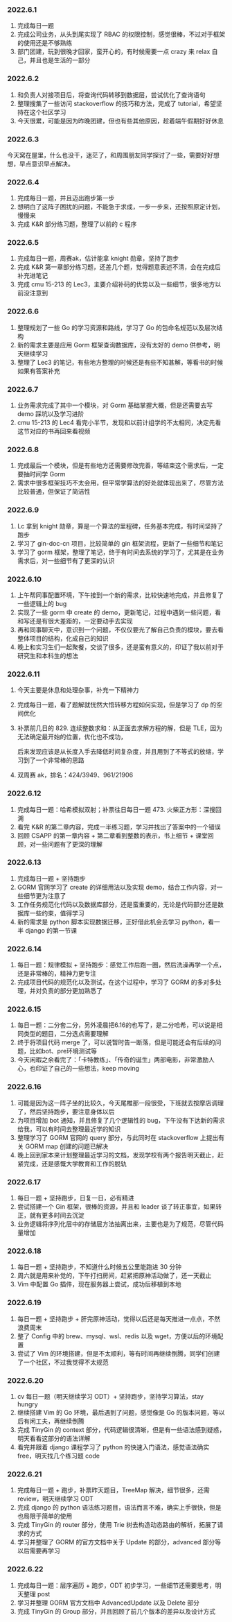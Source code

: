 ### 2022.6.1

1. 完成每日一题
2. 完成公司业务，从头到尾实现了 RBAC 的权限控制，感觉很棒，不过对于框架的使用还是不够熟练
3. 部门团建，玩到很晚才回家，蛮开心的，有时候需要一点 crazy 来 relax 自己，并且也是生活的一部分

### 2022.6.2

1. 和负责人对接项目后，将查询代码转移到数据层，尝试优化了查询语句
2. 整理搜集了一些访问 stackoverflow 的技巧和方法，完成了 tutorial，希望坚持在这个社区学习
3. 今天很累，可能是因为昨晚团建，但也有些其他原因，趁着端午假期好好休息

### 2022.6.3

今天窝在屋里，什么也没干，迷茫了，和周围朋友同学探讨了一些，需要好好想想，早点意识早点解决。

### 2022.6.4

1. 完成每日一题，并且迈出跑步第一步
2. 想明白了这阵子困扰的问题，不能急于求成，一步一步来，还按照原定计划，慢慢来
3. 完成 K&R 部分练习题，整理了以前的 c 程序

### 2022.6.5

1. 完成每日一题，周赛ak，估计能拿 knight 勋章，坚持了跑步
2. 完成 K&R 第一章部分练习题，还差几个题，觉得题意表述不清，会在完成后补充进笔记
3. 完成 cmu 15-213 的 Lec3，主要介绍补码的优势以及一些细节，很多地方以前没注意到

### 2022.6.6

1. 整理规划了一些 Go 的学习资源和路线，学习了 Go 的包命名规范以及层次结构
2. 新的需求主要是应用 Gorm 框架查询数据库，没有太好的 demo 供参考，明天继续学习
3. 整理了 Lec3 的笔记，有些地方整理的时候还是有些不知甚解，等看书的时候如果有答案补充

### 2022.6.7

1. 业务需求完成了其中一个模块，对 Gorm 基础掌握大概，但是还需要去写 demo 踩坑以及学习进阶
2. cmu 15-213 的 Lec4 看完小半节，发现和以前计组学的不太相同，决定先看这节对应的书再回来看视频

### 2022.6.8

1. 完成最后一个模块，但是有些地方还需要修改完善，等结束这个需求后，一定要抽时间学 Gorm
2. 需求中很多框架技巧不太会用，但平常学算法的好处就体现出来了，尽管方法比较普通，但保证了简洁性

### 2022.6.9

1. Lc 拿到 knight 勋章，算是一个算法的里程碑，任务基本完成，有时间坚持了跑步
2. 学习了 gin-doc-cn 项目，比较简单的 gin 框架流程，更新了一些细节和笔记
3. 学习了 gorm 框架，整理了笔记，终于有时间去系统的学习了，尤其是在业务需求后，对一些细节有了更深的认识

### 2022.6.10

1. 上午帮同事配置环境，下午接到一个新的需求，比较快速地完成，并且修复了一些逻辑上的 bug
2. 实现了一些 gorm 中 create 的 demo，更新笔记，过程中遇到一些问题，看和写还是有很大差距的，一定要动手去实现
3. 再和同事聊天中，意识到一个问题，不仅仅要光了解自己负责的模块，要去看整体项目的结构，化成自己的知识
4. 晚上和实习生们一起聚餐，交谈了很多，还是蛮有意义的，印证了我以前对于研究生和本科生的想法

### 2022.6.11

1. 今天主要是休息和处理杂事，补充一下精神力

2. 完成每日一题，看了题解就恍然大悟转移方程如何实现，但是学习了 dp 的空间优化

3. 补票前几日的 829. 连续整数求和：从正面去求解方程的解，但是 TLE，因为无法确定最开始的位置，优化也不成功，

   后来发现应该是从长度入手去降低时间复杂度，并且用到了不等式的放缩，学习到了一个非常棒的思路

4. 双周赛 ak，排名：424/3949、961/21906

### 2022.6.12

1. 完成每日一题：哈希模拟双射；补票往日每日一题 473. 火柴正方形：深搜回溯
2. 看完 K&R 的第二章内容，完成一半练习题，学习并找出了答案中的一个错误
3. 回顾 CSAPP 的第一章内容 + 第二章看到整数的表示，书上细节 + 课堂回顾，对一些问题有了更深的理解

### 2022.6.13

1. 完成每日一题 + 坚持跑步
2. GORM 官网学习了 create 的详细用法以及实现 demo，结合工作内容，对一些细节更为注意了
3. 工作任务规范化代码以及数据库部分，还是蛮重要的，无论是代码部分还是数据库一些约束，值得学习
4. 新的需求是 python 脚本实现数据迁移，正好借此机会去学习 python，看一半 django 的第一节课 

### 2022.6.14

1. 每日一题：规律模拟 + 坚持跑步：感觉工作后跑一圈，然后洗澡再学一个点，还是非常棒的，精神力更专注
2. 完成项目代码的规范化以及测试，在这个过程中，学习了 GORM 的多对多处理，并对负责的部分更加熟悉了

### 2022.6.15

1. 每日一题：二分套二分，另外凌晨把6.16的也写了，是二分哈希，可以说是相同类型的题目，二分选点需要理解
2. 终于将项目代码 merge 了，可以说暂时告一断落，但是可能还会有后续的问题，比如bot、pre环境测试等
3. 今天闲暇之余看完了：「卡特教练」、「传奇的诞生」两部电影，非常激励人心，也印证了自己的一些想法，keep moving

### 2022.6.16

1. 可能是因为这一阵子坐的比较久，今天尾椎那一段很受，下班就去按摩店调理了，然后坚持跑步，要注意身体以后
2. 为项目增加 bot 通知，并且修复了几个逻辑性的 bug，下午没有下达新的需求给我，可以有时间去整理最近学的知识
3. 整理学习了 GORM 官网的 query 部分，与此同时在 stackoverflow 上提出有关 GORM map 创建的问题已解决
4. 晚上回到家本来计划整理最近学习的文档，发现学校有两个报告明天截止，赶紧完成，还是感慨大学教育和工作的脱轨

### 2022.6.17

1. 每日一题 + 坚持跑步，日复一日，必有精进
2. 尝试搭建一个 Gin 框架，很棒的资源，并且和 leader 谈了转正事宜，如果转正，就有更多时间去沉淀
3. 业务逻辑将序列化层中的存储层方法抽离出来，主要也是为了规范，尽管代码量增加

### 2022.6.18

1. 每日一题 + 坚持跑步，不知道什么时候五公里能跑进 30 分钟
2. 周六就是用来补觉的，下午打扫房间，赶紧把原神活动做了，还一天截止
3. Vim 中配置 Go 插件，现在服务器上尝试，成功后移植到本地

### 2022.6.19

1. 每日一题 + 坚持跑步 + 肝完原神活动，觉得以后还是每天推进一点点，不然浪费周末
2. 整了 Config 中的 brew、mysql、wsl、redis 以及 wget，方便以后的环境配置
3. 尝试了 Vim 的环境搭建，但是不太顺利，等有时间再继续倒腾，同学们创建了一个社区，不过我觉得不太规范

### 2022.6.20

1. cv 每日一题（明天继续学习 ODT）+ 坚持跑步，坚持学习算法，stay hungry
2. 继续搭建 Vim 的 Go 环境，最后遇到了问题，感觉像是 Go 的版本问题，等以后有闲工夫，再继续倒腾
3. 完成 TinyGin 的 context 部分，代码逻辑很清晰，但是有一些语法感到疑惑，明天看看这部分的语法详解
4. 看完并跟着 django 课程学习了 python 的快速入门语法，感觉语法确实 free，明天找几个练习题 code

### 2022.6.21

1. 完成每日一题 + 跑步，补票昨天题目，TreeMap 解决，细节很多，还需 review，明天继续学习 ODT
2. 完成 django 的 python 语法练习题目，语法而言不难，确实上手很快，但是也局限于简单的使用
3. 完成 TinyGin 的 router 部分，使用 Trie 树去构造动态路由的解析，拓展了请求的方式
4. 学习并整理了 GORM 的官方文档中关于 Update 的部分，advanced 部分等以后需要再学习

### 2022.6.22

1. 完成每日一题：层序遍历 + 跑步，ODT 初步学习，一些细节还需要思考，明天整理 post
2. 学习并整理 GORM 官方文档中 AdvancedUpdate 以及 Delete 部分
3. 完成 TinyGin 的 Group 部分，并且回顾了前几个版本的差异以及设计方式